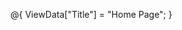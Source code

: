 @{
    ViewData["Title"] = "Home Page";
}

<h1 id="greeting"></h1>

<script>
    const message = "Good morning babe";
    let index = 0;

    function displayCharacter() {
        if (index < message.length) {
            document.getElementById("greeting").innerHTML += message.charAt(index);
            index++;
            setTimeout(displayCharacter, 500); // تأخير نصف ثانية
        }
    }

    displayCharacter();
</script>

